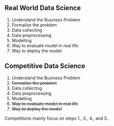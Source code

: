 ## Real World Data Science

1. Understand the Business Problem
2. Formalize the problem
3. Data collecting
4. Data preprocessing
5. Modelling
6. Way to evaluate model in real life
7. Way to deploy the model


## Competitive Data Science

1. Understand the Business Problem
2. ~~Formalize the problem~~
3. Data collecting
4. Data preprocessing
5. Modelling
6. ~~Way to evaluate model in real life~~
7. ~~Way to deploy the model~~

Competitions mainly focus on steps 1., 3., 4., and 5..